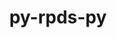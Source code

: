 ---
title: "py-rpds-py"
layout: cache
categories: [package, develop]
meta: {"compilers": ["gcc@=11.1.0", "gcc@=11.4.0", "gcc@=7.5.0", "gcc@=9.4.0"], "num_specs": 86, "num_specs_by_stack": {"data-vis-sdk": 9, "e4s": 27, "e4s-neoverse-v2": 21, "e4s-neoverse_v1": 9, "e4s-power": 4, "radiuss": 16, "root": 86}, "oss": ["ubuntu18.04", "ubuntu20.04", "ubuntu22.04"], "platforms": ["linux"], "stacks": ["data-vis-sdk", "e4s", "e4s-neoverse-v2", "e4s-neoverse_v1", "e4s-power", "radiuss", "root"], "targets": ["neoverse_v1", "neoverse_v2", "ppc64le", "x86_64_v3"], "versions": ["0.20.0"]}
spec_details: [{"compiler": "gcc@=11.1.0", "hash": "2l6hbjxfiailcruwfqmnpbvypvoknng6", "os": "ubuntu20.04", "platform": "linux", "size": "-", "stacks": ["data-vis-sdk", "root"], "target": "x86_64_v3", "variants": ["build_system=python_pip"], "versions": ["0.20.0"]}, {"compiler": "gcc@=11.4.0", "hash": "2lkqbcs2gtunbhhsyfcc6ipqfbb7a2ni", "os": "ubuntu22.04", "platform": "linux", "size": "-", "stacks": ["e4s-neoverse-v2", "root"], "target": "neoverse_v2", "variants": ["build_system=python_pip"], "versions": ["0.20.0"]}, {"compiler": "gcc@=11.4.0", "hash": "2md7evbqbko55j5gldcocojbvca2esto", "os": "ubuntu22.04", "platform": "linux", "size": "-", "stacks": ["e4s", "root"], "target": "x86_64_v3", "variants": ["build_system=python_pip"], "versions": ["0.20.0"]}, {"compiler": "gcc@=9.4.0", "hash": "3h7dpny7v4xvcqo7zukwoy5pzkm3ffpz", "os": "ubuntu20.04", "platform": "linux", "size": "-", "stacks": ["e4s-power", "root"], "target": "ppc64le", "variants": ["build_system=python_pip"], "versions": ["0.20.0"]}, {"compiler": "gcc@=11.1.0", "hash": "3izna2uymkkp3xsuy45nrh5mqfpnhrhg", "os": "ubuntu20.04", "platform": "linux", "size": "-", "stacks": ["data-vis-sdk", "root"], "target": "x86_64_v3", "variants": ["build_system=python_pip"], "versions": ["0.20.0"]}, {"compiler": "gcc@=7.5.0", "hash": "3wre4hxmja7dnbg45miyh5npib7jlpyr", "os": "ubuntu18.04", "platform": "linux", "size": "-", "stacks": ["radiuss", "root"], "target": "x86_64_v3", "variants": ["build_system=python_pip"], "versions": ["0.20.0"]}, {"compiler": "gcc@=11.4.0", "hash": "4ej2q32oomvx3kevtift3phwzwuymdpj", "os": "ubuntu22.04", "platform": "linux", "size": "-", "stacks": ["e4s-neoverse-v2", "root"], "target": "neoverse_v2", "variants": ["build_system=python_pip"], "versions": ["0.20.0"]}, {"compiler": "gcc@=11.4.0", "hash": "5avuxdekw2s6e2ttyqrbcbislfy6fpiw", "os": "ubuntu22.04", "platform": "linux", "size": "-", "stacks": ["e4s", "root"], "target": "x86_64_v3", "variants": ["build_system=python_pip"], "versions": ["0.20.0"]}, {"compiler": "gcc@=11.4.0", "hash": "5dfsgruz4fpt7pz4rkvjyurhc7nu2jme", "os": "ubuntu22.04", "platform": "linux", "size": "-", "stacks": ["e4s-neoverse-v2", "root"], "target": "neoverse_v2", "variants": ["build_system=python_pip"], "versions": ["0.20.0"]}, {"compiler": "gcc@=7.5.0", "hash": "5h6onghbd35pqm3tid7kz3lcjhm6kgcz", "os": "ubuntu18.04", "platform": "linux", "size": "-", "stacks": ["radiuss", "root"], "target": "x86_64_v3", "variants": ["build_system=python_pip"], "versions": ["0.20.0"]}, {"compiler": "gcc@=11.4.0", "hash": "5lxjz2hey7cgf75jeks6fwtzhk23gs7d", "os": "ubuntu22.04", "platform": "linux", "size": "-", "stacks": ["e4s", "root"], "target": "x86_64_v3", "variants": ["build_system=python_pip"], "versions": ["0.20.0"]}, {"compiler": "gcc@=11.4.0", "hash": "5oq5jwsw47kto3bnaj777qqjowcjy7qp", "os": "ubuntu22.04", "platform": "linux", "size": "-", "stacks": ["e4s", "root"], "target": "x86_64_v3", "variants": ["build_system=python_pip"], "versions": ["0.20.0"]}, {"compiler": "gcc@=11.4.0", "hash": "5u4yvolnx4aloqe3gjgcnt3mu3mhx3ln", "os": "ubuntu22.04", "platform": "linux", "size": "-", "stacks": ["e4s-neoverse-v2", "root"], "target": "neoverse_v2", "variants": ["build_system=python_pip"], "versions": ["0.20.0"]}, {"compiler": "gcc@=7.5.0", "hash": "6bgd2ngj3thfky4zvrsityt5oivebqrk", "os": "ubuntu18.04", "platform": "linux", "size": "-", "stacks": ["radiuss", "root"], "target": "x86_64_v3", "variants": ["build_system=python_pip"], "versions": ["0.20.0"]}, {"compiler": "gcc@=11.1.0", "hash": "6qg4r5dq7gwe6ivbtibi4vikk4g3t2ld", "os": "ubuntu20.04", "platform": "linux", "size": "-", "stacks": ["data-vis-sdk", "root"], "target": "x86_64_v3", "variants": ["build_system=python_pip"], "versions": ["0.20.0"]}, {"compiler": "gcc@=11.4.0", "hash": "6ujzl5niznec3yetvpppxhojanzs3ubu", "os": "ubuntu22.04", "platform": "linux", "size": "-", "stacks": ["e4s-neoverse_v1", "root"], "target": "neoverse_v1", "variants": ["build_system=python_pip"], "versions": ["0.20.0"]}, {"compiler": "gcc@=11.1.0", "hash": "6zaiebm5xd55uni72bwst6gvekaxyhty", "os": "ubuntu20.04", "platform": "linux", "size": "-", "stacks": ["data-vis-sdk", "root"], "target": "x86_64_v3", "variants": ["build_system=python_pip"], "versions": ["0.20.0"]}, {"compiler": "gcc@=9.4.0", "hash": "7k2epnuximl6xl3bptfm27dwoys3w2tm", "os": "ubuntu20.04", "platform": "linux", "size": "-", "stacks": ["e4s-power", "root"], "target": "ppc64le", "variants": ["build_system=python_pip"], "versions": ["0.20.0"]}, {"compiler": "gcc@=11.4.0", "hash": "7mc5mkchcgwu6gcrhjn6cyim2afdmyca", "os": "ubuntu22.04", "platform": "linux", "size": "-", "stacks": ["e4s", "root"], "target": "x86_64_v3", "variants": ["build_system=python_pip"], "versions": ["0.20.0"]}, {"compiler": "gcc@=11.4.0", "hash": "7offm7vwoy6npwdz52cf4zmriy32yefd", "os": "ubuntu22.04", "platform": "linux", "size": "-", "stacks": ["e4s-neoverse-v2", "root"], "target": "neoverse_v2", "variants": ["build_system=python_pip"], "versions": ["0.20.0"]}, {"compiler": "gcc@=7.5.0", "hash": "a5u3zv25rmhrira4nknsd6w7jltrop3o", "os": "ubuntu18.04", "platform": "linux", "size": "-", "stacks": ["radiuss", "root"], "target": "x86_64_v3", "variants": ["build_system=python_pip"], "versions": ["0.20.0"]}, {"compiler": "gcc@=11.4.0", "hash": "a7e7saq2ydc3scb3hwe2nwwstewtm3pe", "os": "ubuntu22.04", "platform": "linux", "size": "-", "stacks": ["e4s-neoverse_v1", "root"], "target": "neoverse_v1", "variants": ["build_system=python_pip"], "versions": ["0.20.0"]}, {"compiler": "gcc@=9.4.0", "hash": "a7lf4cxk4d7riv7nihsw2dasw3wb7woe", "os": "ubuntu20.04", "platform": "linux", "size": "-", "stacks": ["e4s-power", "root"], "target": "ppc64le", "variants": ["build_system=python_pip"], "versions": ["0.20.0"]}, {"compiler": "gcc@=11.4.0", "hash": "apic4k67gnrmulqvmiiatskfbk4jn27r", "os": "ubuntu22.04", "platform": "linux", "size": "-", "stacks": ["e4s", "root"], "target": "x86_64_v3", "variants": ["build_system=python_pip"], "versions": ["0.20.0"]}, {"compiler": "gcc@=11.4.0", "hash": "b4xnpyp3cswtzjgslo2bylapxw3k2f46", "os": "ubuntu22.04", "platform": "linux", "size": "-", "stacks": ["e4s-neoverse-v2", "root"], "target": "neoverse_v2", "variants": ["build_system=python_pip"], "versions": ["0.20.0"]}, {"compiler": "gcc@=11.4.0", "hash": "bakj5z42xibx6q5pgzll5avhd4o35ymz", "os": "ubuntu22.04", "platform": "linux", "size": "-", "stacks": ["e4s-neoverse-v2", "root"], "target": "neoverse_v2", "variants": ["build_system=python_pip"], "versions": ["0.20.0"]}, {"compiler": "gcc@=11.4.0", "hash": "cbewjaxapudvejnjtjone7jvf32pzugo", "os": "ubuntu22.04", "platform": "linux", "size": "-", "stacks": ["e4s", "root"], "target": "x86_64_v3", "variants": ["build_system=python_pip"], "versions": ["0.20.0"]}, {"compiler": "gcc@=11.4.0", "hash": "cfocnkiqno6moqmjg6zfi56jxswglyrf", "os": "ubuntu22.04", "platform": "linux", "size": "-", "stacks": ["e4s-neoverse-v2", "root"], "target": "neoverse_v2", "variants": ["build_system=python_pip"], "versions": ["0.20.0"]}, {"compiler": "gcc@=11.1.0", "hash": "cloqpqd5ixdgorfzljgrp6lkkpkbsqdz", "os": "ubuntu20.04", "platform": "linux", "size": "-", "stacks": ["data-vis-sdk", "root"], "target": "x86_64_v3", "variants": ["build_system=python_pip"], "versions": ["0.20.0"]}, {"compiler": "gcc@=11.4.0", "hash": "csrj7o6d3jw6m4xjphpgnoric3ndvr35", "os": "ubuntu22.04", "platform": "linux", "size": "-", "stacks": ["e4s", "root"], "target": "x86_64_v3", "variants": ["build_system=python_pip"], "versions": ["0.20.0"]}, {"compiler": "gcc@=11.4.0", "hash": "d3e3fak5mv57umje4qjm3ibtfxfvmqz4", "os": "ubuntu22.04", "platform": "linux", "size": "-", "stacks": ["e4s", "root"], "target": "x86_64_v3", "variants": ["build_system=python_pip"], "versions": ["0.20.0"]}, {"compiler": "gcc@=11.1.0", "hash": "dcg3chhsgls7hxio2dopltym72b54ud4", "os": "ubuntu20.04", "platform": "linux", "size": "-", "stacks": ["data-vis-sdk", "root"], "target": "x86_64_v3", "variants": ["build_system=python_pip"], "versions": ["0.20.0"]}, {"compiler": "gcc@=11.4.0", "hash": "deugasvlyefap36lbzgnu2bthu2wm7wd", "os": "ubuntu22.04", "platform": "linux", "size": "-", "stacks": ["e4s-neoverse_v1", "root"], "target": "neoverse_v1", "variants": ["build_system=python_pip"], "versions": ["0.20.0"]}, {"compiler": "gcc@=11.4.0", "hash": "en2gooxruywkbznudvuph7dly3dzumia", "os": "ubuntu22.04", "platform": "linux", "size": "-", "stacks": ["e4s", "root"], "target": "x86_64_v3", "variants": ["build_system=python_pip"], "versions": ["0.20.0"]}, {"compiler": "gcc@=11.4.0", "hash": "enjgqxfl3554iq4nrzw6fwkcu4n63puz", "os": "ubuntu22.04", "platform": "linux", "size": "-", "stacks": ["e4s-neoverse_v1", "root"], "target": "neoverse_v1", "variants": ["build_system=python_pip"], "versions": ["0.20.0"]}, {"compiler": "gcc@=11.4.0", "hash": "f4uydbdtntcmsblrhvl5o7t4yrjrxcxw", "os": "ubuntu22.04", "platform": "linux", "size": "-", "stacks": ["e4s", "root"], "target": "x86_64_v3", "variants": ["build_system=python_pip"], "versions": ["0.20.0"]}, {"compiler": "gcc@=11.4.0", "hash": "fhblqlmvcc63mk7uq27uee62bzeh6rp3", "os": "ubuntu22.04", "platform": "linux", "size": "-", "stacks": ["e4s", "root"], "target": "x86_64_v3", "variants": ["build_system=python_pip"], "versions": ["0.20.0"]}, {"compiler": "gcc@=11.4.0", "hash": "glg7jbcrfljkum7guhoy6rz25gbdsb3w", "os": "ubuntu22.04", "platform": "linux", "size": "-", "stacks": ["e4s-neoverse-v2", "root"], "target": "neoverse_v2", "variants": ["build_system=python_pip"], "versions": ["0.20.0"]}, {"compiler": "gcc@=11.4.0", "hash": "goafldingonvgxvytrrdpb334bxqc7oo", "os": "ubuntu22.04", "platform": "linux", "size": "-", "stacks": ["e4s", "root"], "target": "x86_64_v3", "variants": ["build_system=python_pip"], "versions": ["0.20.0"]}, {"compiler": "gcc@=7.5.0", "hash": "guet46uhkkaii7zp32kinrdroxxocyhq", "os": "ubuntu18.04", "platform": "linux", "size": "-", "stacks": ["radiuss", "root"], "target": "x86_64_v3", "variants": ["build_system=python_pip"], "versions": ["0.20.0"]}, {"compiler": "gcc@=11.4.0", "hash": "gxywqwmgmkpixmpla4z7y6b4krlixozx", "os": "ubuntu22.04", "platform": "linux", "size": "-", "stacks": ["e4s", "root"], "target": "x86_64_v3", "variants": ["build_system=python_pip"], "versions": ["0.20.0"]}, {"compiler": "gcc@=11.4.0", "hash": "imkdtzddxhbp7s2yer7hsatfvzpmwqku", "os": "ubuntu22.04", "platform": "linux", "size": "-", "stacks": ["e4s-neoverse-v2", "root"], "target": "neoverse_v2", "variants": ["build_system=python_pip"], "versions": ["0.20.0"]}, {"compiler": "gcc@=11.4.0", "hash": "j2okg52pnoww6oa3ptzquypuu42sig73", "os": "ubuntu22.04", "platform": "linux", "size": "-", "stacks": ["e4s-neoverse-v2", "root"], "target": "neoverse_v2", "variants": ["build_system=python_pip"], "versions": ["0.20.0"]}, {"compiler": "gcc@=11.1.0", "hash": "j43ucrbxcpaxymbzizq22mlwav52nta5", "os": "ubuntu20.04", "platform": "linux", "size": "-", "stacks": ["data-vis-sdk", "root"], "target": "x86_64_v3", "variants": ["build_system=python_pip"], "versions": ["0.20.0"]}, {"compiler": "gcc@=11.4.0", "hash": "j5ysddmtnwwjkxbq6hf2uqjxsdm7fy7f", "os": "ubuntu22.04", "platform": "linux", "size": "-", "stacks": ["e4s-neoverse-v2", "root"], "target": "neoverse_v2", "variants": ["build_system=python_pip"], "versions": ["0.20.0"]}, {"compiler": "gcc@=11.4.0", "hash": "kbo3zglscqmwixot6byqlbf2lfg3vscw", "os": "ubuntu22.04", "platform": "linux", "size": "-", "stacks": ["e4s", "root"], "target": "x86_64_v3", "variants": ["build_system=python_pip"], "versions": ["0.20.0"]}, {"compiler": "gcc@=11.4.0", "hash": "kfuk7kzxjtngqp5nksqfoo2qxeh3lcof", "os": "ubuntu22.04", "platform": "linux", "size": "-", "stacks": ["e4s", "root"], "target": "x86_64_v3", "variants": ["build_system=python_pip"], "versions": ["0.20.0"]}, {"compiler": "gcc@=9.4.0", "hash": "kq5vxe37niitznqxhv7bywjx5uum5xsc", "os": "ubuntu20.04", "platform": "linux", "size": "-", "stacks": ["e4s-power", "root"], "target": "ppc64le", "variants": ["build_system=python_pip"], "versions": ["0.20.0"]}, {"compiler": "gcc@=7.5.0", "hash": "kqwuygbzwl3atsbn2ntjtaoyw5s46zbo", "os": "ubuntu18.04", "platform": "linux", "size": "-", "stacks": ["radiuss", "root"], "target": "x86_64_v3", "variants": ["build_system=python_pip"], "versions": ["0.20.0"]}, {"compiler": "gcc@=7.5.0", "hash": "l52tp2vrbn2txtgzeo7m35ckmz2xj5pt", "os": "ubuntu18.04", "platform": "linux", "size": "-", "stacks": ["radiuss", "root"], "target": "x86_64_v3", "variants": ["build_system=python_pip"], "versions": ["0.20.0"]}, {"compiler": "gcc@=11.4.0", "hash": "l5brcmntcyyurivugaeo5p7ycm3vml7o", "os": "ubuntu22.04", "platform": "linux", "size": "-", "stacks": ["e4s-neoverse_v1", "root"], "target": "neoverse_v1", "variants": ["build_system=python_pip"], "versions": ["0.20.0"]}, {"compiler": "gcc@=11.4.0", "hash": "lw2fbj57g33tbeh674ccix6remarv7zh", "os": "ubuntu22.04", "platform": "linux", "size": "-", "stacks": ["e4s", "root"], "target": "x86_64_v3", "variants": ["build_system=python_pip"], "versions": ["0.20.0"]}, {"compiler": "gcc@=7.5.0", "hash": "mae7ebgifbp6fr2oyotrfkc6ukgggi2m", "os": "ubuntu18.04", "platform": "linux", "size": "-", "stacks": ["radiuss", "root"], "target": "x86_64_v3", "variants": ["build_system=python_pip"], "versions": ["0.20.0"]}, {"compiler": "gcc@=11.1.0", "hash": "mb47od4k67rlblyh7wdnd2vnodbyg5rv", "os": "ubuntu20.04", "platform": "linux", "size": "-", "stacks": ["data-vis-sdk", "root"], "target": "x86_64_v3", "variants": ["build_system=python_pip"], "versions": ["0.20.0"]}, {"compiler": "gcc@=11.4.0", "hash": "mqxompvjfsszaq5x57ryjmjas5b5e4m3", "os": "ubuntu22.04", "platform": "linux", "size": "-", "stacks": ["e4s", "root"], "target": "x86_64_v3", "variants": ["build_system=python_pip"], "versions": ["0.20.0"]}, {"compiler": "gcc@=11.4.0", "hash": "mztcjk77v5bs5mq627atpboyxxpkv6qb", "os": "ubuntu22.04", "platform": "linux", "size": "-", "stacks": ["e4s", "root"], "target": "x86_64_v3", "variants": ["build_system=python_pip"], "versions": ["0.20.0"]}, {"compiler": "gcc@=7.5.0", "hash": "nz64djxl2dr5imz6pvskzecjlr2bjy7o", "os": "ubuntu18.04", "platform": "linux", "size": "-", "stacks": ["radiuss", "root"], "target": "x86_64_v3", "variants": ["build_system=python_pip"], "versions": ["0.20.0"]}, {"compiler": "gcc@=11.4.0", "hash": "o4wx7lbui46gfxmsljb7ot3p7uxc6trg", "os": "ubuntu22.04", "platform": "linux", "size": "-", "stacks": ["e4s-neoverse_v1", "root"], "target": "neoverse_v1", "variants": ["build_system=python_pip"], "versions": ["0.20.0"]}, {"compiler": "gcc@=11.4.0", "hash": "oo4dgze5pj6dmjrdno527ua7dds6md3k", "os": "ubuntu22.04", "platform": "linux", "size": "-", "stacks": ["e4s", "root"], "target": "x86_64_v3", "variants": ["build_system=python_pip"], "versions": ["0.20.0"]}, {"compiler": "gcc@=11.4.0", "hash": "oqlkx6olwj2ryswonyw3lpndoxj4zgci", "os": "ubuntu22.04", "platform": "linux", "size": "-", "stacks": ["e4s-neoverse_v1", "root"], "target": "neoverse_v1", "variants": ["build_system=python_pip"], "versions": ["0.20.0"]}, {"compiler": "gcc@=11.4.0", "hash": "p6nnfzv3pzry6uwnl76hfv4y2t2wywz2", "os": "ubuntu22.04", "platform": "linux", "size": "-", "stacks": ["e4s-neoverse-v2", "root"], "target": "neoverse_v2", "variants": ["build_system=python_pip"], "versions": ["0.20.0"]}, {"compiler": "gcc@=7.5.0", "hash": "pv263ufq422shvi4qgaourrsydmvqp6j", "os": "ubuntu18.04", "platform": "linux", "size": "-", "stacks": ["radiuss", "root"], "target": "x86_64_v3", "variants": ["build_system=python_pip"], "versions": ["0.20.0"]}, {"compiler": "gcc@=11.1.0", "hash": "pwi6fn57bfahejb67r5yvrhv6zdlvlgz", "os": "ubuntu20.04", "platform": "linux", "size": "-", "stacks": ["data-vis-sdk", "root"], "target": "x86_64_v3", "variants": ["build_system=python_pip"], "versions": ["0.20.0"]}, {"compiler": "gcc@=11.4.0", "hash": "q6jxnnpw4lxkwuf2yizbfx3hi74c7jdd", "os": "ubuntu22.04", "platform": "linux", "size": "-", "stacks": ["e4s-neoverse-v2", "root"], "target": "neoverse_v2", "variants": ["build_system=python_pip"], "versions": ["0.20.0"]}, {"compiler": "gcc@=7.5.0", "hash": "qtsqcrnt5hjaybwle2m6uuevokclj2l2", "os": "ubuntu18.04", "platform": "linux", "size": "-", "stacks": ["radiuss", "root"], "target": "x86_64_v3", "variants": ["build_system=python_pip"], "versions": ["0.20.0"]}, {"compiler": "gcc@=11.4.0", "hash": "rsagre6vla34e7up72mat6putx7jnq4j", "os": "ubuntu22.04", "platform": "linux", "size": "-", "stacks": ["e4s", "root"], "target": "x86_64_v3", "variants": ["build_system=python_pip"], "versions": ["0.20.0"]}, {"compiler": "gcc@=11.4.0", "hash": "s4ojxoaknos6aryryi2chytwcqzlp2w3", "os": "ubuntu22.04", "platform": "linux", "size": "-", "stacks": ["e4s-neoverse_v1", "root"], "target": "neoverse_v1", "variants": ["build_system=python_pip"], "versions": ["0.20.0"]}, {"compiler": "gcc@=11.4.0", "hash": "t2lurx6san77yea5rgd4qtmq4q2ldjaw", "os": "ubuntu22.04", "platform": "linux", "size": "-", "stacks": ["e4s-neoverse-v2", "root"], "target": "neoverse_v2", "variants": ["build_system=python_pip"], "versions": ["0.20.0"]}, {"compiler": "gcc@=7.5.0", "hash": "t6eadipe52255hwyi4fe4pdt7dgpxw4r", "os": "ubuntu18.04", "platform": "linux", "size": "-", "stacks": ["radiuss", "root"], "target": "x86_64_v3", "variants": ["build_system=python_pip"], "versions": ["0.20.0"]}, {"compiler": "gcc@=11.4.0", "hash": "tksxdqplhf2kdkmnlgubhj2modfh53sn", "os": "ubuntu22.04", "platform": "linux", "size": "-", "stacks": ["e4s", "root"], "target": "x86_64_v3", "variants": ["build_system=python_pip"], "versions": ["0.20.0"]}, {"compiler": "gcc@=11.4.0", "hash": "ugr2ldqpgc4zzhekwleonqshabxohjtr", "os": "ubuntu22.04", "platform": "linux", "size": "-", "stacks": ["e4s-neoverse-v2", "root"], "target": "neoverse_v2", "variants": ["build_system=python_pip"], "versions": ["0.20.0"]}, {"compiler": "gcc@=11.4.0", "hash": "uh773oea53bmwgu46nioxznxagavdg6x", "os": "ubuntu22.04", "platform": "linux", "size": "-", "stacks": ["e4s", "root"], "target": "x86_64_v3", "variants": ["build_system=python_pip"], "versions": ["0.20.0"]}, {"compiler": "gcc@=11.4.0", "hash": "uz75ojdiybcsi4gc7vx35n6zesjn3p7q", "os": "ubuntu22.04", "platform": "linux", "size": "-", "stacks": ["e4s-neoverse-v2", "root"], "target": "neoverse_v2", "variants": ["build_system=python_pip"], "versions": ["0.20.0"]}, {"compiler": "gcc@=7.5.0", "hash": "uzd47iucwy6lbgu5xzmwypqv5vzn3o3y", "os": "ubuntu18.04", "platform": "linux", "size": "-", "stacks": ["radiuss", "root"], "target": "x86_64_v3", "variants": ["build_system=python_pip"], "versions": ["0.20.0"]}, {"compiler": "gcc@=7.5.0", "hash": "v4m7rgmmwvyse4jzwkqmd4ph6z3opyrk", "os": "ubuntu18.04", "platform": "linux", "size": "-", "stacks": ["radiuss", "root"], "target": "x86_64_v3", "variants": ["build_system=python_pip"], "versions": ["0.20.0"]}, {"compiler": "gcc@=11.4.0", "hash": "v4ziqalq4dyrv5fiumf2bhtnmvxjxqab", "os": "ubuntu22.04", "platform": "linux", "size": "-", "stacks": ["e4s", "root"], "target": "x86_64_v3", "variants": ["build_system=python_pip"], "versions": ["0.20.0"]}, {"compiler": "gcc@=11.4.0", "hash": "wevmpes2sytjpqm27ezcmv4ux66wblib", "os": "ubuntu22.04", "platform": "linux", "size": "-", "stacks": ["e4s", "root"], "target": "x86_64_v3", "variants": ["build_system=python_pip"], "versions": ["0.20.0"]}, {"compiler": "gcc@=7.5.0", "hash": "wn5fxr7vwalbh3l7oizqf4murtjbvnab", "os": "ubuntu18.04", "platform": "linux", "size": "-", "stacks": ["radiuss", "root"], "target": "x86_64_v3", "variants": ["build_system=python_pip"], "versions": ["0.20.0"]}, {"compiler": "gcc@=11.4.0", "hash": "wzyarlzsaoo7uhjjqxqmcg55lwaul6nf", "os": "ubuntu22.04", "platform": "linux", "size": "-", "stacks": ["e4s-neoverse_v1", "root"], "target": "neoverse_v1", "variants": ["build_system=python_pip"], "versions": ["0.20.0"]}, {"compiler": "gcc@=11.4.0", "hash": "xd6vzw4qnxsizvwj4x3vfzqikhn4g3nz", "os": "ubuntu22.04", "platform": "linux", "size": "-", "stacks": ["e4s", "root"], "target": "x86_64_v3", "variants": ["build_system=python_pip"], "versions": ["0.20.0"]}, {"compiler": "gcc@=11.4.0", "hash": "xsoozki7m6xh3h43opxabrazzpa5j7la", "os": "ubuntu22.04", "platform": "linux", "size": "-", "stacks": ["e4s-neoverse-v2", "root"], "target": "neoverse_v2", "variants": ["build_system=python_pip"], "versions": ["0.20.0"]}, {"compiler": "gcc@=11.4.0", "hash": "y7d3xkaizimmfdqpx6s4cjjckxiwxmji", "os": "ubuntu22.04", "platform": "linux", "size": "-", "stacks": ["e4s-neoverse-v2", "root"], "target": "neoverse_v2", "variants": ["build_system=python_pip"], "versions": ["0.20.0"]}, {"compiler": "gcc@=11.4.0", "hash": "zbh325dlpyv3niszy2a5kpcug4xqhx2l", "os": "ubuntu22.04", "platform": "linux", "size": "-", "stacks": ["e4s", "root"], "target": "x86_64_v3", "variants": ["build_system=python_pip"], "versions": ["0.20.0"]}, {"compiler": "gcc@=11.4.0", "hash": "ztmamfu5v5rghvm262lw43lak3tjey4q", "os": "ubuntu22.04", "platform": "linux", "size": "-", "stacks": ["e4s-neoverse-v2", "root"], "target": "neoverse_v2", "variants": ["build_system=python_pip"], "versions": ["0.20.0"]}, {"compiler": "gcc@=11.4.0", "hash": "zu6txquellzg7spmgf2m2l6zrn5cyd3o", "os": "ubuntu22.04", "platform": "linux", "size": "-", "stacks": ["e4s-neoverse-v2", "root"], "target": "neoverse_v2", "variants": ["build_system=python_pip"], "versions": ["0.20.0"]}, {"compiler": "gcc@=7.5.0", "hash": "zyyxq5m5b4vm7rc5jrvlc27sbcnul2h6", "os": "ubuntu18.04", "platform": "linux", "size": "-", "stacks": ["radiuss", "root"], "target": "x86_64_v3", "variants": ["build_system=python_pip"], "versions": ["0.20.0"]}]
---